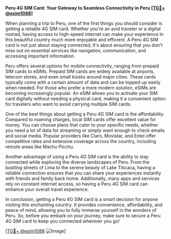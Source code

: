 **Peru 4G SIM Card: Your Gateway to Seamless Connectivity in Peru [[TG💪+ @esim1088](https://t.me/s/esim1088)]**

When planning a trip to Peru, one of the first things you should consider is getting a reliable 4G SIM card. Whether you're an avid traveler or a digital nomad, having access to high-speed internet can make your experience in this beautiful country much more enjoyable and efficient. A Peru 4G SIM card is not just about staying connected; it's about ensuring that you don't miss out on essential services like navigation, communication, and accessing important information.

Peru offers several options for mobile connectivity, ranging from prepaid SIM cards to eSIMs. Prepaid SIM cards are widely available at airports, telecom stores, and even small kiosks around major cities. These cards typically come with a certain amount of data and can be topped up easily when needed. For those who prefer a more modern solution, eSIMs are becoming increasingly popular. An eSIM allows you to activate your SIM card digitally without needing a physical card, making it a convenient option for travelers who want to avoid carrying multiple SIM cards.

One of the best things about getting a Peru 4G SIM card is the affordability. Compared to roaming charges, local SIM cards offer excellent value for money. You can choose plans that cater to your specific needs, whether you need a lot of data for streaming or simply want enough to check emails and social media. Popular providers like Claro, Movistar, and Entel offer competitive rates and extensive coverage across the country, including remote areas like Machu Picchu.

Another advantage of using a Peru 4G SIM card is the ability to stay connected while exploring the diverse landscapes of Peru. From the bustling streets of Lima to the serene beauty of Lake Titicaca, having a reliable connection ensures that you can share your experiences instantly with friends and family back home. Additionally, many apps and services rely on constant internet access, so having a Peru 4G SIM card can enhance your overall travel experience.

In conclusion, getting a Peru 4G SIM card is a smart decision for anyone visiting this enchanting country. It provides convenience, affordability, and peace of mind, allowing you to fully immerse yourself in the wonders of Peru. So, before you embark on your journey, make sure to secure a Peru 4G SIM card to keep you connected wherever you go! 

[[TG💪+ @esim1088](https://t.me/s/esim1088) ![Image](https://i.postimg.cc/Y0z9fWf4/image.png)]